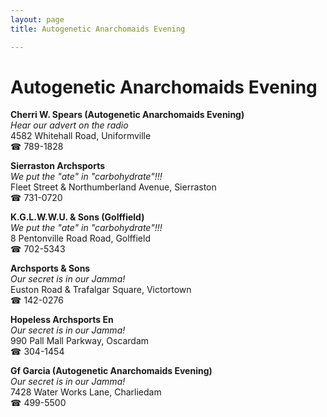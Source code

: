```yaml
---
layout: page 
title: Autogenetic Anarchomaids Evening

---
```



# Autogenetic Anarchomaids Evening


 **Cherri W. Spears (Autogenetic Anarchomaids Evening)**  
_Hear our advert on the radio_  
4582 Whitehall Road, Uniformville  
☎ 789-1828

**Sierraston Archsports**  
_We put the "ate" in "carbohydrate"!!!_  
Fleet Street & Northumberland Avenue, Sierraston  
☎ 731-0720

**K.G.L.W.W.U. & Sons (Golffield)**  
_We put the "ate" in "carbohydrate"!!!_  
8 Pentonville Road Road, Golffield  
☎ 702-5343

**Archsports & Sons**  
_Our secret is in our Jamma!_  
Euston Road & Trafalgar Square, Victortown  
☎ 142-0276

**Hopeless Archsports En**  
_Our secret is in our Jamma!_  
990 Pall Mall Parkway, Oscardam  
☎ 304-1454

**Gf Garcia (Autogenetic Anarchomaids Evening)**  
_Our secret is in our Jamma!_  
7428 Water Works Lane, Charliedam  
☎ 499-5500

